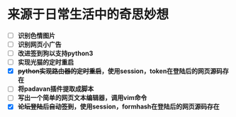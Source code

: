 # 来源于日常生活中的奇思妙想
- [ ] <b>识别色情图片<b>
- [ ] <b>识别网页小广告<b>
- [ ] <b>改进签到狗以支持python3<b>
- [ ] <b>实现光猫的定时重启<b>
- [x] ~~python实现路由器的定时重启~~，使用session，token在登陆后的网页源码存在
- [ ] <b>将padavan插件提取成脚本<b>
- [ ] <b>写出一个简单的网页文本编辑器，调用vim命令<b>
- [x] ~~论坛登陆后自动签到~~，使用session，formhash在登陆后的网页源码存在
